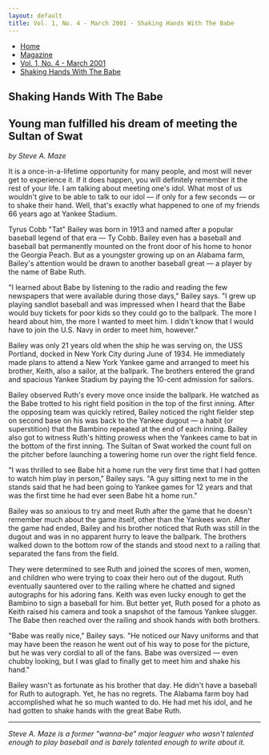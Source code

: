 ```yaml
---
layout: default
title: Vol. 1, No. 4 - March 2001 - Shaking Hands With The Babe
---
```

<nav class="breadcrumb" aria-label="breadcrumbs">
  <ul>
    <li><a href="{{ site.url }}{{ site.baseurl }}/index.html">Home</a></li>
    <li><a href="../magazine-home.html">Magazine</a></li>
    <li><a href="bi_vol_1_no_4_home.html">Vol. 1, No. 4 - March 2001</a></li>
    <li class="is-active"><a href="#" aria-current="page">Shaking Hands With The Babe</a></li>
  </ul>
</nav>

<section class="storycontent">
  <h1>Shaking Hands With The Babe</h1>
  <h2>Young man fulfilled his dream of meeting the Sultan of Swat</h2>
  <p><em>by Steve A. Maze</em></p>

  <p>
    It is a once-in-a-lifetime opportunity for many people, and most will never get to experience it. If it does happen, you will definitely remember it the rest of your life. I am talking about meeting one's idol. What most of us wouldn't give to be able to talk to our idol &mdash; if only for a few seconds &mdash; or to shake their hand. Well, that's exactly what happened to one of my friends 66 years ago at Yankee Stadium.
  </p>

  <p>
    Tyrus Cobb "Tat" Bailey was born in 1913 and named after a popular baseball legend of that era &mdash; Ty Cobb. Bailey even has a baseball and baseball bat permanently mounted on the front door of his home to honor the Georgia Peach. But as a youngster growing up on an Alabama farm, Bailey's attention would be drawn to another baseball great &mdash; a player by the name of Babe Ruth.
  </p>

  <p>
    "I learned about Babe by listening to the radio and reading the few newspapers that were available during those days," Bailey says. "I grew up playing sandlot baseball and was impressed when I heard that the Babe would buy tickets for poor kids so they could go to the ballpark. The more I heard about him, the more I wanted to meet him. I didn't know that I would have to join the U.S. Navy in order to meet him, however."
  </p>

  <p>
    Bailey was only 21 years old when the ship he was serving on, the USS Portland, docked in New York City during June of 1934. He immediately made plans to attend a New York Yankee game and arranged to meet his brother, Keith, also a sailor, at the ballpark. The brothers entered the grand and spacious Yankee Stadium by paying the 10-cent admission for sailors.
  </p>

  <p>
    Bailey observed Ruth's every move once inside the ballpark. He watched as the Babe trotted to his right field position in the top of the first inning. After the opposing team was quickly retired, Bailey noticed the right fielder step on second base on his was back to the Yankee dugout &mdash; a habit (or superstition) that the Bambino repeated at the end of each inning. Bailey also got to witness Ruth's hitting prowess when the Yankees came to bat in the bottom of the first inning. The Sultan of Swat worked the count full on the pitcher before launching a towering home run over the right field fence.
  </p>

  <p>
    "I was thrilled to see Babe hit a home run the very first time that I had gotten to watch him play in person," Bailey says. "A guy sitting next to me in the stands said that he had been going to Yankee games for 12 years and that was the first time he had ever seen Babe hit a home run."
  </p>

  <p>
    Bailey was so anxious to try and meet Ruth after the game that he doesn't remember much about the game itself, other than the Yankees won. After the game had ended, Bailey and his brother noticed that Ruth was still in the dugout and was in no apparent hurry to leave the ballpark. The brothers walked down to the bottom row of the stands and stood next to a railing that separated the fans from the field.
  </p>

  <p>
    They were determined to see Ruth and joined the scores of men, women, and children who were trying to coax their hero out of the dugout. Ruth eventually sauntered over to the railing where he chatted and signed autographs for his adoring fans. Keith was even lucky enough to get the Bambino to sign a baseball for him. But better yet, Ruth posed for a photo as Keith raised his camera and took a snapshot of the famous Yankee slugger. The Babe then reached over the railing and shook hands with both brothers.
  </p>

  <p>
    "Babe was really nice," Bailey says. "He noticed our Navy uniforms and that may have been the reason he went out of his way to pose for the picture, but he was very cordial to all of the fans. Babe was oversized &mdash; even chubby looking, but I was glad to finally get to meet him and shake his hand."
  </p>

  <p>
    Bailey wasn't as fortunate as his brother that day. He didn't have a baseball for Ruth to autograph. Yet, he has no regrets. The Alabama farm boy had accomplished what he so much wanted to do. He had met his idol, and he had gotten to shake hands with the great Babe Ruth.
  </p>

  <hr />

  <p>
    <em>Steve A. Maze is a former "wanna-be" major leaguer who wasn't talented enough to play baseball and is barely talented enough to write about it.</em>
  </p>

</section>
